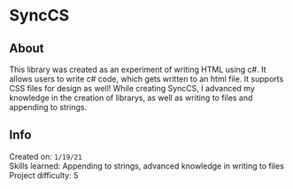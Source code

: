 # SyncCS

## About

This library was created as an experiment of writing HTML using c#. It allows users to write c# code, which gets written to an html file. It supports CSS files for design as well! While creating SyncCS, I advanced my knowledge in the creation of librarys, as well as writing to files and appending to strings.

## Info

Created on: `1/19/21`  
Skills learned: Appending to strings, advanced knowledge in writing to files  
Project difficulty: 5
